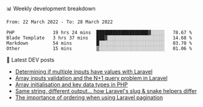 📊 Weekly development breakdown
<!--START_SECTION:waka-->

```text
From: 22 March 2022 - To: 28 March 2022

PHP              19 hrs 24 mins  ███████████████████▓░░░░░   78.67 %
Blade Template   3 hrs 37 mins   ███▓░░░░░░░░░░░░░░░░░░░░░   14.68 %
Markdown         54 mins         █░░░░░░░░░░░░░░░░░░░░░░░░   03.70 %
Other            15 mins         ▒░░░░░░░░░░░░░░░░░░░░░░░░   01.06 %
```

<!--END_SECTION:waka-->

📕 Latest DEV posts
<!-- BLOG-POST-LIST:START -->
- [Determining if multiple inputs have values with Laravel](https://dev.to/michaelvickersuk/determining-if-multiple-inputs-have-values-with-laravel-km6)
- [Array inputs validation and the N+1 query problem in Laravel](https://dev.to/michaelvickersuk/array-inputs-validation-and-the-n1-query-problem-in-laravel-2agb)
- [Array initialisation and key data types in PHP](https://dev.to/michaelvickersuk/array-initialisation-and-key-data-types-in-php-1e5b)
- [Same string, different output... how Laravel&#39;s slug &amp; snake helpers differ](https://dev.to/michaelvickersuk/same-string-different-output-how-laravels-slug-snake-helpers-differ-1ccj)
- [The importance of ordering when using Laravel pagination](https://dev.to/michaelvickersuk/the-importance-of-ordering-when-using-laravel-pagination-1e37)
<!-- BLOG-POST-LIST:END -->
